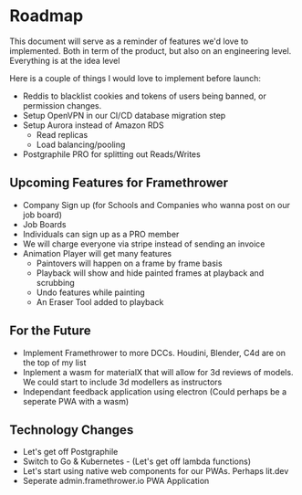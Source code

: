 # Roadmap

This document will serve as a reminder of features we'd love to implemented. Both in term of the product, but also on an engineering level. Everything is at the idea level

Here is a couple of things I would love to implement before launch:

- Reddis to blacklist cookies and tokens of users being banned, or permission changes.
- Setup OpenVPN in our CI/CD database migration step
- Setup Aurora instead of Amazon RDS
  - Read replicas
  - Load balancing/pooling
- Postgraphile PRO for splitting out Reads/Writes

## Upcoming Features for Framethrower

- Company Sign up (for Schools and Companies who wanna post on our job board)
- Job Boards
- Individuals can sign up as a PRO member
- We will charge everyone via stripe instead of sending an invoice
- Animation Player will get many features
  - Paintovers will happen on a frame by frame basis
  - Playback will show and hide painted frames at playback and scrubbing
  - Undo features while painting
  - An Eraser Tool added to playback

## For the Future

- Implement Framethrower to more DCCs. Houdini, Blender, C4d are on the top of my list
- Inplement a wasm for materialX that will allow for 3d reviews of models. We could start to include 3d modellers as instructors
- Independant feedback application using electron (Could perhaps be a seperate PWA with a wasm)

## Technology Changes

- Let's get off Postgraphile
- Switch to Go & Kubernetes - (Let's get off lambda functions)
- Let's start using native web components for our PWAs. Perhaps lit.dev
- Seperate admin.framethrower.io PWA Application
